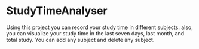 # StudyTimeAnalyser
Using this project you can record your study time in different subjects. also, you can visualize your study time in the last seven days, last month, and total study. You can add any subject and delete any subject.
